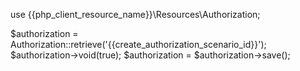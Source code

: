 use {{php_client_resource_name}}\Resources\Authorization;

$authorization = Authorization::retrieve('{{create_authorization_scenario_id}}');
$authorization->void(true);
$authorization = $authorization->save();

